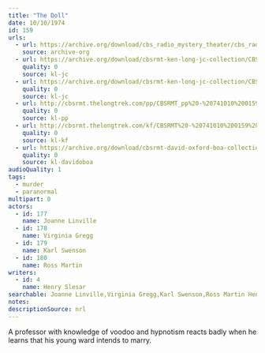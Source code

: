 ```yaml
---
title: "The Doll"
date: 10/10/1974
id: 159
urls: 
  - url: https://archive.org/download/cbs_radio_mystery_theater/cbs_radio_mystery_theater-0151-0200.zip/cbs_radio_mystery_theater-0151-0200%2Fcbsrmt_0159_the_doll.mp3
    source: archive-org
  - url: https://archive.org/download/cbsrmt-ken-long-jc-collection/CBSRMT - 741010 0159 Doll vbr kb2_jc.mp3
    quality: 0
    source: kl-jc
  - url: https://archive.org/download/cbsrmt-ken-long-jc-collection/CBSRMT - 741010 0159 The Doll vbr df_jc.mp3
    quality: 0
    source: kl-jc
  - url: http://cbsrmt.thelongtrek.com/pp/CBSRMT_pp%20-%20741010%200159%20The%20Doll.mp3
    quality: 0
    source: kl-pp
  - url: http://cbsrmt.thelongtrek.com/kf/CBSRMT%20-%20741010%200159%20The%20Doll_kf.mp3
    quality: 0
    source: kl-kf
  - url: https://archive.org/download/cbsrmt-david-oxford-boa-collection/CBSRMT-741010-0159-The-Doll-(64-44)_kf-{BoA}.mp3
    quality: 0
    source: kl-davidoboa
audioQuality: 1
tags: 
  - murder
  - paranormal
multipart: 0
actors:  
  - id: 177
    name: Joanne Linville  
  - id: 178
    name: Virginia Gregg  
  - id: 179
    name: Karl Swenson  
  - id: 180
    name: Ross Martin
writers:  
  - id: 4
    name: Henry Slesar
searchable: Joanne Linville,Virginia Gregg,Karl Swenson,Ross Martin Henry Slesar
notes: 
descriptionSource: nrl
---
```

A professor with knowledge of voodoo and hypnotism reacts badly when he learns that his young ward intends to marry.